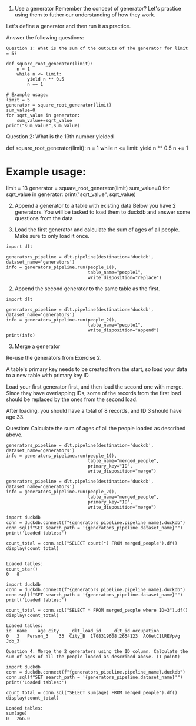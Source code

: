 1. Use a generator
Remember the concept of generator? Let's practice using them to futher our understanding of how they work.

Let's define a generator and then run it as practice.

Answer the following questions:
```
Question 1: What is the sum of the outputs of the generator for limit = 5?

def square_root_generator(limit):
    n = 1
    while n <= limit:
        yield n ** 0.5
        n += 1

# Example usage:
limit = 5
generator = square_root_generator(limit)
sum_value=0
for sqrt_value in generator:
    sum_value+=sqrt_value
print("sum_value",sum_value)
```

Question 2: What is the 13th number yielded

def square_root_generator(limit):
    n = 1
    while n <= limit:
        yield n ** 0.5
        n += 1

# Example usage:
limit = 13
generator = square_root_generator(limit)
sum_value=0
for sqrt_value in generator:
  print("sqrt_value", sqrt_value)


2. Append a generator to a table with existing data
Below you have 2 generators. You will be tasked to load them to duckdb and answer some questions from the data

1. Load the first generator and calculate the sum of ages of all people. Make sure to only load it once.
```
import dlt

generators_pipeline = dlt.pipeline(destination='duckdb', dataset_name='generators')
info = generators_pipeline.run(people_1(),
                               table_name="people1",
                               write_disposition="replace")
```
2. Append the second generator to the same table as the first.
```
import dlt

generators_pipeline = dlt.pipeline(destination='duckdb', dataset_name='generators')
info = generators_pipeline.run(people_2(),
                               table_name="people1",
                               write_disposition="append")
print(info)
```
3. Merge a generator

Re-use the generators from Exercise 2.

A table's primary key needs to be created from the start, so load your data to a new table with primary key ID.

Load your first generator first, and then load the second one with merge. Since they have overlapping IDs, some of the records from the first load should be replaced by the ones from the second load.

After loading, you should have a total of 8 records, and ID 3 should have age 33.

Question: Calculate the sum of ages of all the people loaded as described above.


```
generators_pipeline = dlt.pipeline(destination='duckdb', dataset_name='generators')
info = generators_pipeline.run(people_1(),
                               table_name="merged_people",
                               primary_key="ID",
                               write_disposition="merge")

generators_pipeline = dlt.pipeline(destination='duckdb', dataset_name='generators')
info = generators_pipeline.run(people_2(),
                               table_name="merged_people",
                               primary_key="ID",
                               write_disposition="merge")
```
```
import duckdb
conn = duckdb.connect(f"{generators_pipeline.pipeline_name}.duckdb")
conn.sql(f"SET search_path = '{generators_pipeline.dataset_name}'")
print('Loaded tables:')

count_total = conn.sql("SELECT count(*) FROM merged_people").df()
display(count_total)


Loaded tables:
count_star()
0	8
```
```
import duckdb
conn = duckdb.connect(f"{generators_pipeline.pipeline_name}.duckdb")
conn.sql(f"SET search_path = '{generators_pipeline.dataset_name}'")
print('Loaded tables:')

count_total = conn.sql("SELECT * FROM merged_people where ID=3").df()
display(count_total)

Loaded tables:
id	name	age	city	_dlt_load_id	_dlt_id	occupation
0	3	Person_3	33	City_B	1708319608.2654123	AC6etC1lREVp/g	Job_3

```

```
Question 4. Merge the 2 generators using the ID column. Calculate the sum of ages of all the people loaded as described above. (1 point)

import duckdb
conn = duckdb.connect(f"{generators_pipeline.pipeline_name}.duckdb")
conn.sql(f"SET search_path = '{generators_pipeline.dataset_name}'")
print('Loaded tables:')

count_total = conn.sql("SELECT sum(age) FROM merged_people").df()
display(count_total)

Loaded tables:
sum(age)
0	266.0
```

